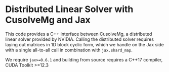 # Distributed Linear Solver with CusolveMg and Jax

This code provides a C++ interface between CusolveMg, a distributed linear solver
provided by NVIDIA. Calling the distributed solver requires laying out matrices in
1D block cyclic form, which we handle on the Jax side with a single all-to-all call in
combination with `jax.shard_map`. 

We require `jax>=0.6.1` and building from source requires a C++17 compiler, CUDA Toolkit >=12.3